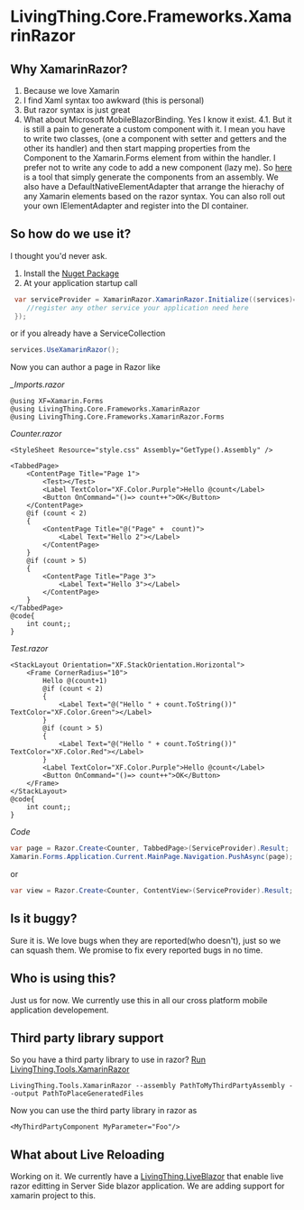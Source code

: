 # LivingThing.Core.Frameworks.XamarinRazor
Why XamarinRazor?
---
1. Because we love Xamarin
2. I find Xaml syntax too awkward (this is personal)
3. But razor syntax is just great
4. What about Microsoft MobileBlazorBinding. Yes I know it exist. 
	4.1. But it is still a pain to generate a custom component with it. I mean you have to write two classes, (one a component with setter and getters and the other its handler) and then start mapping properties from the Component to the Xamarin.Forms element from within the handler. I prefer not to write any code to add a new component (lazy me). So [here](https://github.com/sake402/LivingThing.Tools.XamarinRazor) is a tool that simply generate the components from an assembly. We also have a DefaultNativeElementAdapter that arrange the hierachy of any Xamarin elements based on the razor syntax. You can also roll out your own IElementAdapter and register into the DI container.

So how do we use it?
---
I thought you'd never ask.
1. Install the [Nuget Package](https://www.nuget.org/packages/LivingThing.Core.Frameworks.XamarinRazor/1.0.0)
2. At your application startup call 
```C#
 var serviceProvider = XamarinRazor.XamarinRazor.Initialize((services)=>{
	//register any other service your application need here
 });
 ```
 or if you already have a ServiceCollection
 ```C#
 services.UseXamarinRazor();
```

Now you can author a page in Razor like


*_Imports.razor*
```
@using XF=Xamarin.Forms
@using LivingThing.Core.Frameworks.XamarinRazor
@using LivingThing.Core.Frameworks.XamarinRazor.Forms
```

*Counter.razor*
```
<StyleSheet Resource="style.css" Assembly="GetType().Assembly" />

<TabbedPage>
    <ContentPage Title="Page 1">
        <Test></Test>
        <Label TextColor="XF.Color.Purple">Hello @count</Label>
        <Button OnCommand="()=> count++">OK</Button>
    </ContentPage>
    @if (count < 2)
    {
        <ContentPage Title="@("Page" +  count)">
            <Label Text="Hello 2"></Label>
        </ContentPage>
    }
    @if (count > 5)
    {
        <ContentPage Title="Page 3">
            <Label Text="Hello 3"></Label>
        </ContentPage>
    }
</TabbedPage>
@code{
	int count;;
}
```

*Test.razor*
```
<StackLayout Orientation="XF.StackOrientation.Horizontal">
	<Frame CornerRadius="10">
		Hello @(count+1)
		@if (count < 2)
		{
			<Label Text="@("Hello " + count.ToString())" TextColor="XF.Color.Green"></Label>
		}
		@if (count > 5)
		{
			<Label Text="@("Hello " + count.ToString())" TextColor="XF.Color.Red"></Label>
		}
		<Label TextColor="XF.Color.Purple">Hello @count</Label>
		<Button OnCommand="()=> count++">OK</Button>
	</Frame>
</StackLayout>
@code{
	int count;;
}
```

*Code*
```C#
var page = Razor.Create<Counter, TabbedPage>(ServiceProvider).Result;
Xamarin.Forms.Application.Current.MainPage.Navigation.PushAsync(page);
```
or
```c#
var view = Razor.Create<Counter, ContentView>(ServiceProvider).Result;
 ```
 
Is it buggy?
---
Sure it is. We love bugs when they are reported(who doesn't), just so we can squash them.
We promise to fix every reported bugs in no time. 

Who is using this?
---
Just us for now. We currently use this in all our cross platform mobile application developement.

Third party library support
---
So you have a third party library to use in razor? [Run LivingThing.Tools.XamarinRazor](https://github.com/sake402/LivingThing.Tools.XamarinRazor)
```
LivingThing.Tools.XamarinRazor --assembly PathToMyThirdPartyAssembly --output PathToPlaceGeneratedFiles
```
Now you can use the third party library in razor as
```
<MyThirdPartyComponent MyParameter="Foo"/>
```

What about Live Reloading
---
Working on it. We currently have a [LivingThing.LiveBlazor](https://github.com/sake402/LivingThing.LiveBlazor) that enable live razor editting in Server Side blazor application. We are adding support for xamarin project to this.
